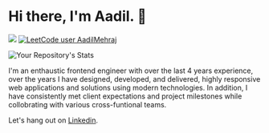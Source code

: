 # Hi there, I'm Aadil.  👋

![](https://komarev.com/ghpvc/?username=AadilMehrajBhat&label=Views)   [![LeetCode user AadilMehraj](https://img.shields.io/badge/dynamic/json?style=flat&labelColor=black&color=%23ffa116&label=Solved&query=solved&url=https%3A%2F%2Fleetcode-badge.vercel.app%2Fapi%2Fusers%2FAadilMehraj&logo=leetcode&logoColor=yellow)](https://leetcode.com/AadilMehraj/)  

![Your Repository's Stats](https://github-readme-stats.vercel.app/api/top-langs/?username=AadilMehrajBhat&layout=compact&theme=blue-green&hide=css,html)

I'm an enthaustic frontend engineer with over the last 4 years experience, over the years I have designed, developed, and delivered, highly responsive web applications and solutions using modern technologies.  In addition, I have consistently met client expectations and project milestones while collobrating with various cross-funtional teams.

Let's hang out on [Linkedin](https://www.linkedin.com/in/aadilmehraj).

<!--
**AadilMehrajBhat/AadilMehrajBhat** is a ✨ _special_ ✨ repository because its `README.md` (this file) appears on your GitHub profile.

Here are some ideas to get you started:

- 🔭 I’m currently working on ...
- 🌱 I’m currently learning ...
- 👯 I’m looking to collaborate on ...
- 🤔 I’m looking for help with ...
- 💬 Ask me about ...
- 📫 How to reach me: ...
- 😄 Pronouns: ...
- ⚡ Fun fact: ...
-->
